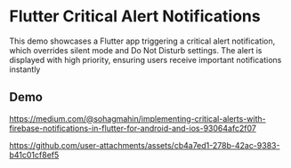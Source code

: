 # Flutter Critical Alert Notifications

This demo showcases a Flutter app triggering a critical alert notification, which overrides silent mode and Do Not Disturb settings. The alert is displayed with high priority, ensuring users receive important notifications instantly

## Demo

https://medium.com/@sohagmahin/implementing-critical-alerts-with-firebase-notifications-in-flutter-for-android-and-ios-93064afc2f07

https://github.com/user-attachments/assets/cb4a7ed1-278b-42ac-9383-b41c01cf8ef5

